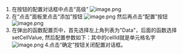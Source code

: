 1. 在按钮的配置对话框中点击“高级”
![image.png](https://upload-images.jianshu.io/upload_images/12920178-97df6f73a23c749a.png?imageMogr2/auto-orient/strip%7CimageView2/2/w/1240)
2. 在“点击”面板里点击“添加”按钮
![image.png](https://upload-images.jianshu.io/upload_images/12920178-98e3bd23198a6c3e.png?imageMogr2/auto-orient/strip%7CimageView2/2/w/1240)
   然后再点击“配置”按钮
![image.png](https://upload-images.jianshu.io/upload_images/12920178-839ce3384d665654.png?imageMogr2/auto-orient/strip%7CimageView2/2/w/1240)
3. 在弹出的函数配置页中，首先选择左上角列表为"Data"，后面的函数选择setCellValue, 然后配置参数如下：其中的cellId就是单元格名字
![image.png](https://upload-images.jianshu.io/upload_images/12920178-e2e3fec7ae4509a0.png?imageMogr2/auto-orient/strip%7CimageView2/2/w/1240)
4.点击“确定”按钮关闭配置对话框。
